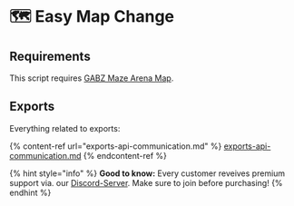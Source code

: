 # 🗺 Easy Map Change

## Requirements

This script requires [GABZ Maze Arena Map](https://fivem.gabzv.com/package/5567774).

## Exports

Everything related to exports:

{% content-ref url="exports-api-communication.md" %}
[exports-api-communication.md](exports-api-communication.md)
{% endcontent-ref %}

{% hint style="info" %}
**Good to know:** Every customer reveives premium support via. our [Discord-Server](https://discord.gg/S8Xq7JwNgg). Make sure to join before purchasing!
{% endhint %}
